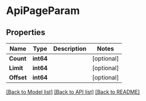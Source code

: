# ApiPageParam

## Properties

Name | Type | Description | Notes
------------ | ------------- | ------------- | -------------
**Count** | **int64** |  | [optional] 
**Limit** | **int64** |  | [optional] 
**Offset** | **int64** |  | [optional] 

[[Back to Model list]](../README.md#documentation-for-models) [[Back to API list]](../README.md#documentation-for-api-endpoints) [[Back to README]](../README.md)


